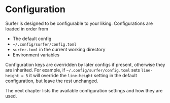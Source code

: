 # Configuration

Surfer is designed to be configurable to your liking. Configurations are loaded in order from

- The default config
- `~/.config/surfer/config.toml`
- `surfer.toml` in the current working directory
- Environment variables

Configuration keys are overridden by later configs if present, otherwise they
are inherited.
For example, if `~/.config/surfer/config.toml` sets `line-height = 5` it will override
the `line-height` setting in the default configuration, but leave the rest unchanged.

The next chapter lists the available configuration settings and how they are used.
